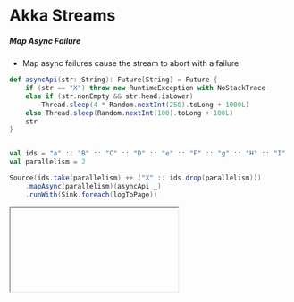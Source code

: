 # Akka Streams

##### Map Async Failure

- Map async failures cause the stream to abort with a failure

```scala
def asyncApi(str: String): Future[String] = Future {
    if (str == "X") throw new RuntimeException with NoStackTrace
    else if (str.nonEmpty && str.head.isLower)
        Thread.sleep(4 * Random.nextInt(250).toLong + 1000L)
    else Thread.sleep(Random.nextInt(100).toLong + 100L)
    str
}


val ids = "a" :: "B" :: "C" :: "D" :: "e" :: "F" :: "g" :: "H" :: "I" :: Nil
val parallelism = 2

Source(ids.take(parallelism) ++ ("X" :: ids.drop(parallelism)))
    .mapAsync(parallelism)(asyncApi _)
    .runWith(Sink.foreach(logToPage))
```

<iframe class="sample" data-src="/samples/map-async-failure"></iframe>
